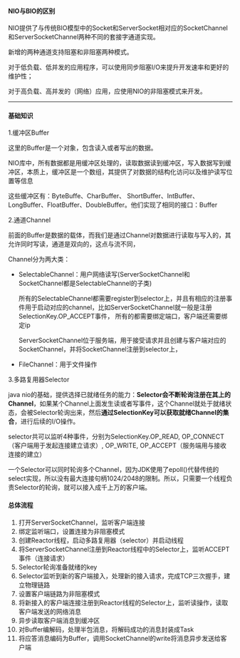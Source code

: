 #### NIO与BIO的区别
NIO提供了与传统BIO模型中的Socket和ServerSocket相对应的SocketChannel和ServerSocketChannel两种不同的套接字通道实现。

新增的两种通道支持阻塞和非阻塞两种模式。

对于低负载、低并发的应用程序，可以使用同步阻塞I/O来提升开发速率和更好的维护性；

对于高负载、高并发的（网络）应用，应使用NIO的非阻塞模式来开发。

---

#### 基础知识
1.缓冲区Buffer

这里的Buffer是一个对象，包含读入或者写出的数据。

NIO库中，所有数据都是用缓冲区处理的，读取数据读到缓冲区，写入数据写到缓冲区，本质上，缓冲区是一个数组，其提供了对数据的结构化访问以及维护读写位置等信息

这些缓冲区有：ByteBuffe、CharBuffer、 ShortBuffer、IntBuffer、LongBuffer、FloatBuffer、DoubleBuffer。他们实现了相同的接口：Buffer     

2.通道Channel

前面的Buffer是数据的载体，而我们是通过Channel对数据进行读取与写入的，其允许同时写读，通道是双向的，这点与流不同，

Channel分为两大类：
- SelectableChannel：用户网络读写(ServerSocketChannel和SocketChannel都是SelectableChannel的子类)
    
    所有的SelectableChannel都需要register到selector上，并且有相应的注册事件用于启动对应的channel，比如ServerSocketChannel就一般是注册SelectionKey.OP_ACCEPT事件，
    所有的都需要绑定端口，客户端还需要绑定ip
    
    ServerSocketChannel位于服务端，用于接受请求并且创建与客户端对应的SocketChannel，并将SocketChannel注册到selector上，

- FileChannel：用于文件操作

3.多路复用器Selector

java nio的基础，提供选择已就绪任务的能力：**Selector会不断轮询注册在其上的Channel**，如果某个Channel上面发生读或者写事件，这个Channel就处于就绪状态，会被Selector轮询出来，然后**通过SelectionKey可以获取就绪Channel的集合**，进行后续的I/O操作。

selector共可以监听4种事件，分别为SelectionKey.OP_READ, OP_CONNECT（客户端用于发起连接建立请求）, OP_WRITE, OP_ACCEPT（服务端用与接收连接的建立）

一个Selector可以同时轮询多个Channel，因为JDK使用了epoll()代替传统的select实现，所以没有最大连接句柄1024/2048的限制。所以，只需要一个线程负责Selector的轮询，就可以接入成千上万的客户端。

#### 总体流程
1. 打开ServerSocketChannel，监听客户端连接
2. 绑定监听端口，设置连接为非阻塞模式
3. 创建Reactor线程，启动多路复用器（selector）并启动线程
4. 将ServerSocketChannel注册到Reactor线程中的Selector上，监听ACCEPT事件（连接请求）
5. Selector轮询准备就绪的key
6. Selector监听到新的客户端接入，处理新的接入请求，完成TCP三次握手，建立物理链路
7. 设置客户端链路为非阻塞模式
8. 将新接入的客户端连接注册到Reactor线程的Selector上，监听读操作，读取客户端发送的网络消息
9. 异步读取客户端消息到缓冲区
10. 对Buffer编解码，处理半包消息，将解码成功的消息封装成Task
11. 将应答消息编码为Buffer，调用SocketChannel的write将消息异步发送给客户端